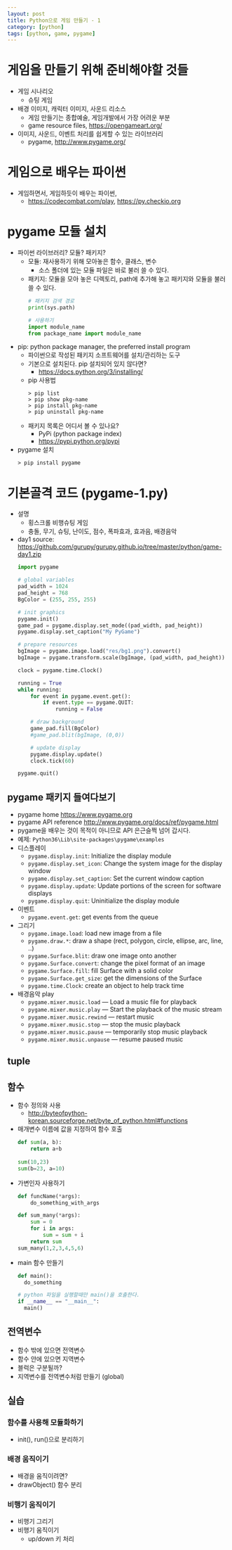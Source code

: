 ```yaml
---
layout: post
title: Python으로 게임 만들기 - 1
category: [python]
tags: [python, game, pygame]
---
```


# 게임을 만들기 위해 준비해야할 것들
* 게임 시나리오
  - 슈팅 게임
* 배경 이미지, 캐릭터 이미지, 사운드 리소스
  - 게임 만들기는 종합예술, 게임개발에서 가장 어려운 부분
  - game resource files, <https://opengameart.org/>
* 이미지, 사운드, 이벤트 처리를 쉽게할 수 있는 라이브러리
  - pygame, <http://www.pygame.org/>

# 게임으로 배우는 파이썬
* 게임하면서, 게임하듯이 배우는 파이썬,
  - <https://codecombat.com/play>, <https://py.checkio.org>

# pygame 모듈 설치
* 파이썬 라이브러리? 모듈? 패키지?
  - 모듈: 재사용하기 위해 모아놓은 함수, 클래스, 변수
    * 소스 폴더에 있는 모듈 파일은 바로 불러 쓸 수 있다.
  - 패키지: 모듈을 모아 놓은 디렉토리, path에 추가해 놓고 패키지와 모듈을 불러 쓸 수 있다. 
    ```python
    # 패키지 검색 경로
    print(sys.path)
    
    # 사용하기
    import module_name
    from package_name import module_name
    ```
* pip: python package manager, the preferred install program 
  * 파이썬으로 작성된 패키지 소프트웨어를 설치/관리하는 도구
  * 기본으로 설치된다. pip 설치되어 있지 않다면? 
    - <https://docs.python.org/3/installing/>
  * pip 사용법
    ``` commandline
    > pip list
    > pip show pkg-name
    > pip install pkg-name
    > pip uninstall pkg-name
    ```
  * 패키지 목록은 어디서 볼 수 있나요? 
    - PyPi (python package index)
    - <https://pypi.python.org/pypi>
* pygame 설치
  ```commandline
  > pip install pygame
  ```

# 기본골격 코드 (pygame-1.py)
  - 설명
    * 횡스크롤 비행슈팅 게임
    * 충돌, 무기, 슈팅, 난이도, 점수, 폭파효과, 효과음, 배경음악 
  - day1 source: <https://github.com/gurupy/gurupy.github.io/tree/master/python/game-day1.zip>
    ```python
    import pygame
    
    # global variables
    pad_width = 1024
    pad_height = 768
    BgColor = (255, 255, 255)
    
    # init graphics
    pygame.init()
    game_pad = pygame.display.set_mode((pad_width, pad_height))
    pygame.display.set_caption("My PyGame")
    
    # prepare resources
    bgImage = pygame.image.load("res/bg1.png").convert()
    bgImage = pygame.transform.scale(bgImage, (pad_width, pad_height))
    
    clock = pygame.time.Clock()
    
    running = True
    while running:
        for event in pygame.event.get():
            if event.type == pygame.QUIT:
                running = False
    
        # draw background
        game_pad.fill(BgColor)
        #game_pad.blit(bgImage, (0,0))
    
        # update display
        pygame.display.update()
        clock.tick(60)
    
    pygame.quit()
    ```
 
## pygame 패키지 들여다보기 
* pygame home <https://www.pygame.org>
* pygame API reference <http://www.pygame.org/docs/ref/pygame.html>
* pygame을 배우는 것이 목적이 아니므로 API 은근슬쩍 넘어 갑시다.
* 예제: `Python36\Lib\site-packages\pygame\examples`
* 디스플레이
    - `pygame.display.init`: Initialize the display module
    - `pygame.display.set_icon`: Change the system image for the display window
    - `pygame.display.set_caption`: Set the current window caption
    - `pygame.display.update`: Update portions of the screen for software displays
    - `pygame.display.quit`: Uninitialize the display module
* 이벤트
    - `pygame.event.get`:	get events from the queue
* 그리기
    - `pygame.image.load`: load new image from a file
    - `pygame.draw.*`: draw a shape (rect, polygon, circle, ellipse, arc, line, ..)
    - `pygame.Surface.blit`: draw one image onto another
    - `pygame.Surface.convert`: change the pixel format of an image
    - `pygame.Surface.fill`: fill Surface with a solid color
    - `pygame.Surface.get_size`: get the dimensions of the Surface
    - `pygame.time.Clock`: create an object to help track time
* 배경음악 play
    - `pygame.mixer.music.load`	—	Load a music file for playback
    - `pygame.mixer.music.play`	—	Start the playback of the music stream
    - `pygame.mixer.music.rewind`	—	restart music
    - `pygame.mixer.music.stop`	—	stop the music playback
    - `pygame.mixer.music.pause`	—	temporarily stop music playback
    - `pygame.mixer.music.unpause`	—	resume paused music
        
## tuple
 
## 함수
* 함수 정의와 사용
    - <http://byteofpython-korean.sourceforge.net/byte_of_python.html#functions>
* 매개변수 이름에 값을 지정하여 함수 호출
    ```python
    def sum(a, b):
        return a+b
      
    sum(10,23)
    sum(b=23, a=10)
    ```
* 가변인자 사용하기
    ```python
    def funcName(*args): 
        do_something_with_args
    
    def sum_many(*args): 
        sum = 0 
        for i in args: 
            sum = sum + i 
        return sum 
    sum_many(1,2,3,4,5,6)
    ```
* main 함수 만들기
  ```python
  def main():
    do_something
  
  # python 파일을 실행할때만 main()을 호출한다.
  if __name__ == "__main__":
    main()
  ```

## 전역변수
* 함수 밖에 있으면 전역변수
* 함수 안에 있으면 지역변수
* 블럭은 구분될까?
* 지역변수를 전역변수처럼 만들기 (global)

## 실습
### 함수를 사용해 모듈화하기
* init(), run()으로 분리하기
 
### 배경 움직이기
* 배경을 움직이려면?
* drawObject() 함수 분리
 
### 비행기 움직이기
* 비행기 그리기
* 비행기 움직이기
  - up/down 키 처리